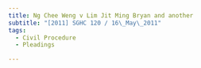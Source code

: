 ```yaml
---
title: Ng Chee Weng v Lim Jit Ming Bryan and another 
subtitle: "[2011] SGHC 120 / 16\_May\_2011"
tags:
  - Civil Procedure
  - Pleadings

---
```



